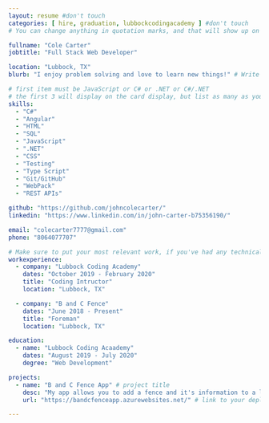 ```yaml
---
layout: resume #don't touch
categories: [ hire, graduation, lubbockcodingacademy ] #don't touch
# You can change anything in quotation marks, and that will show up on your profile.

fullname: "Cole Carter"
jobtitle: "Full Stack Web Developer"

location: "Lubbock, TX"
blurb: "I enjoy problem solving and love to learn new things!" # Write what you'd like potential employers to know about you, and your story of how you became passionate for coding as a career.

# first item must be JavaScript or C# or .NET or C#/.NET
# the first 3 will display on the card display, but list as many as you want, they will be visible on your hire page
skills:
  - "C#"
  - "Angular"
  - "HTML"
  - "SQL"
  - "JavaScript"
  - ".NET"
  - "CSS"
  - "Testing"
  - "Type Script"
  - "Git/GitHub"
  - "WebPack"
  - "REST APIs"

github: "https://github.com/johncolecarter/"
linkedin: "https://www.linkedin.com/in/john-carter-b75356190/"

email: "colecarter7777@gmail.com"
phone: "8064077707"

# Make sure to put your most relevant work, if you've had any technical roles or relevant skills like management, etc. Don't worry about putting every job you've had!
workexperience:
  - company: "Lubbock Coding Academy"
    dates: "October 2019 - February 2020"
    title: "Coding Intructor"
    location: "Lubbock, TX"

  - company: "B and C Fence"
    dates: "June 2018 - Present"
    title: "Foreman"
    location: "Lubbock, TX"

education:
  - name: "Lubbock Coding Acaademy"
    dates: "August 2019 - July 2020"
    degree: "Web Development"

projects:
  - name: "B and C Fence App" # project title
    desc: "My app allows you to add a fence and it's information to a list and estimate the price of a fence." # short description of what project does
    url: "https://bandcfenceapp.azurewebsites.net/" # link to your deployed project

---
```

